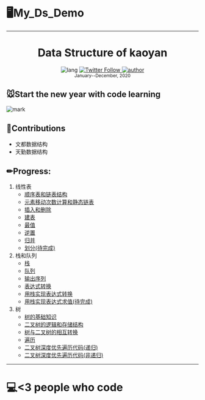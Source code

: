# 🖥My_Ds_Demo
---
<div align="center">
  <h1> Data Structure of kaoyan</h1>
 <img alt="lang" src="https://img.shields.io/badge/lang-c%2Fc%2B%2B-critical">
  <a class="header-badge" target="_blank" href="https://twitter.com/YANG96181509">
  <img alt="Twitter Follow" src="https://badgen.net/badge/icon/twitter?icon=twitter&label">
  </a>
  <a class="header-badge" target="_blank" href="https://codelin.xyz">
  <img alt="author" src="https://img.shields.io/badge/Author-%F0%9F%90%8FYang-lightgrey">
  </a>
  <br>
  <sub> January--December, 2020
  </sub>
</div>


## 🐭Start the new year with code learning

![mark](https://img.codelin.xyz/blog/20200116/5RR5cQQwA9Pj.png?imageslim)

## 🔧Contributions

+ 文都数据结构
+ 天勤数据结构

## ✏Progress:

1. 线性表
   + [顺序表和链表结构](TQDS/线性表/顺序表和链表结构.md)
   + [元素移动次数计算和静态链表](TQDS/线性表/元素移动次数计算和静态链表.md)
   + [插入和删除](TQDS/线性表/插入和删除.md)
   + [建表](TQDS/线性表/建表.md)
   + [最值](TQDS/线性表/最值.md)
   + [逆置](TQDS/线性表/逆置.md)
   + [归并](TQDS/线性表/归并.md)
   + [划分(待完成)](TQDS/线性表/划分.md)
2. 栈和队列
   + [栈](TQDS/栈和队列/stack.md)
   + [队列](TQDS/栈和队列/队列.md)
   + [输出序列](TQDS/栈和队列/输出序列.md)
   + [表达式转换](TQDS/栈和队列/表达式转换.md)
   + [用栈实现表达式转换](TQDS/栈和队列/用栈实现表达式转换.md)
   + [用栈实现表达式求值(待完成)](TQDS/栈和队列/用栈实现表达式求值.md)
3. 树
   + [树的基础知识](TQDS/树/树的基础知识.md)
   + [二叉树的逻辑和存储结构](TQDS/树/二叉树的逻辑和存储结构.md)
   + [树与二叉树的相互转换](TQDS/树/树与二叉树的相互转换.md)
   + [遍历](TQDS/树/遍历.md)
   + [二叉树深度优先遍历代码(递归)](TQDS/树/二叉树深度优先遍历代码(递归).md)
   + [二叉树深度优先遍历代码(非递归)](TQDS/树/二叉树深度优先遍历代码(非递归).md)
   

---

# 💻<3 people who code
